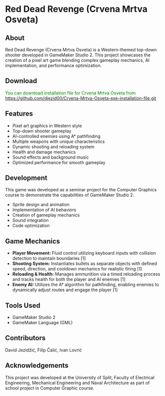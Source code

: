 # Red Dead Revenge (Crvena Mrtva Osveta)

## About
Red Dead Revenge (Crvena Mrtva Osveta) is a Western-themed top-down shooter developed in GameMaker Studio 2. This project showcases the creation of a pixel art game blending complex gameplay mechanics, AI implementation, and performance optimization.
## Download
<span style="color:green">You can download installation file for Crvena Mrtva Osveta from https://github.com/djezid00/Crvena-Mrtva-Osveta-exe-installation-file.git </span>
## Features
- Pixel art graphics in Western style
- Top-down shooter gameplay
- AI-controlled enemies using A* pathfinding
- Multiple weapons with unique characteristics
- Dynamic shooting and reloading system
- Health and damage mechanics
- Sound effects and background music
- Optimized performance for smooth gameplay

## Development
This game was developed as a seminar project for the Computer Graphics course to demonstrate the capabilities of GameMaker Studio 2.

- Sprite design and animation
- Implementation of AI behaviors
- Creation of gameplay mechanics
- Sound integration
- Code optimization

## Game Mechanics
- **Player Movement:** Fluid control utilizing keyboard inputs with collision detection to maintain boundaries [1]  
- **Shooting System:** Instantiates bullets as separate objects with defined speed, direction, and cooldown mechanics for realistic firing [1]  
- **Reloading & Health:** Manages ammunition via a timed reloading process and tracks health for both the player and AI enemies [1]  
- **Enemy AI:** Utilizes the A* algorithm for pathfinding, enabling enemies to dynamically adjust routes and engage the player [1]

## Tools Used
- GameMaker Studio 2
- GameMaker Language (GML)

## Contributors
David Jezidžić, Filip Čalić, Ivan Lovrić

## Acknowledgements
This project was developed at the University of Split, Faculty of Electrical Engineering, Mechanical Engineering and Naval Architecture as part of school project in Computer Graphic course.
